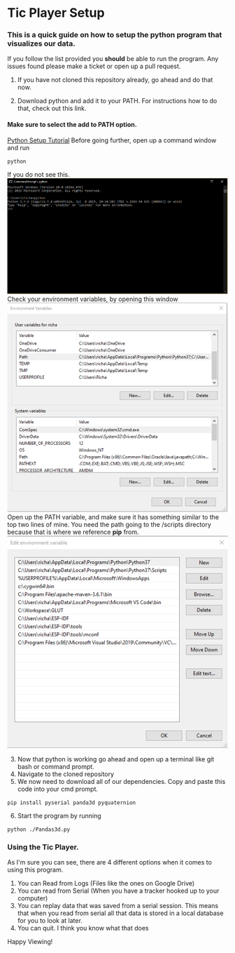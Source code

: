 # Tic Player Setup
### This is a quick guide on how to setup the python program that visualizes our data. 
If you follow the list provided you  **should** be able to run the program. Any issues found please make a ticket or open up a pull request.

1. If you have not cloned this repository already, go ahead and do that now.

2. Download python and add it to your PATH. 
  For instructions how to do that, check out this link.
  #### Make sure to select the add to PATH option.
  [Python Setup Tutorial](https://realpython.com/installing-python)
  Before going further, open up a command window and run 
  ```
  python
  ```
  If you do not see this. 
![Command window](/Images/python_working.PNG)  
  Check your environment variables, by opening this window
 ![Environmental Vars](/Images/env_variables.png)  
 Open up the PATH variable, and make sure it has something similar to the top two lines of mine.
 You need the path going to the /scripts directory because that is where we reference **pip** from. 
 ![Python Path](/Images/python_path.png)  
 
3. Now that python is working go ahead and open up a terminal like git bash or command prompt.
4. Navigate to the cloned repository
5. We now need to download all of our dependencies. Copy and paste this code into your cmd prompt.
```
pip install pyserial panda3d pyquaternion
```
6. Start the program by running 
```
python ./Pandas3d.py
```

### Using the Tic Player.

As I'm sure you can see, there are 4 different options when it comes to using this program.
1. You can Read from Logs (Files like the ones on Google Drive) 
2. You can read from Serial (When you have a tracker hooked up to your computer)
3. You can replay data that was saved from a serial session. This means that
when you read from serial all that data is stored in a local database for you to look at later.
4. You can quit. I think you know what that does

Happy Viewing!
